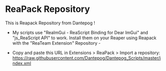 # ReaPack Repository

This is Reapack Repository from Dantepog !
- My scripts use "ReaImGui - ReaScript Binding for Dear ImGui" and "js_ReaScript API" to work. Install them on your Reaper using Reapack with the "ReaTeam Extension" Repository -

- Copy and paste this URL in Extensions > ReaPack > Import a repository:
  https://raw.githubusercontent.com/Dantepog/Dantepog_Scripts/master/index.xml
